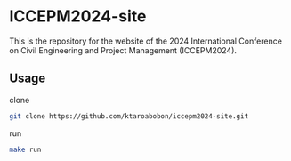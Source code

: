 # ICCEPM2024-site

This is the repository for the website of the 2024 International Conference on Civil Engineering and Project
Management (ICCEPM2024).

## Usage

clone

```bash
git clone https://github.com/ktaroabobon/iccepm2024-site.git
```

run 

```bash
make run
```